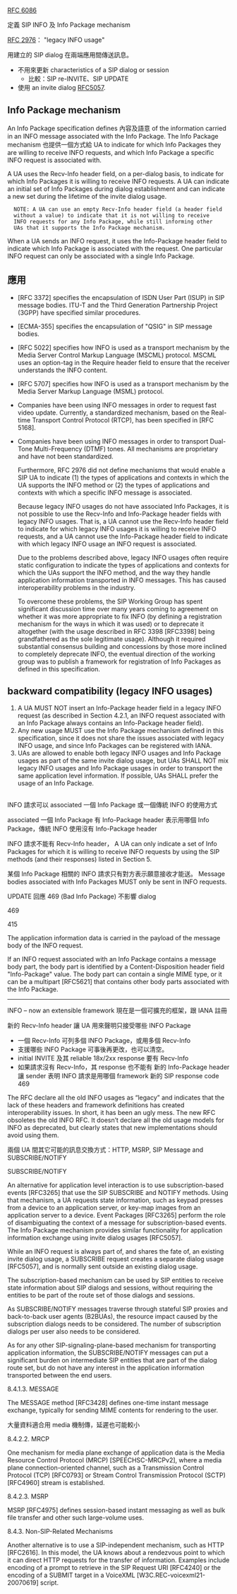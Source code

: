 [RFC 6086](https://tools.ietf.org/html/rfc6086 "Session Initiation Protocol (SIP) INFO Method and Package Framework")

定義 SIP INFO 及 Info Package mechanism

[RFC 2976](https://tools.ietf.org/html/rfc2976)： "legacy INFO usage"

用建立的 SIP dialog 在兩端應用間傳送訊息。
* 不用來更新 characteristics of a SIP dialog or session
	* 比較：SIP re-INVITE、SIP UPDATE
* 使用 an invite dialog [RFC5057](https://tools.ietf.org/html/rfc5057).

## Info Package mechanism

An Info
   Package specification defines 內容及語意 of the
   information carried in an INFO message associated with the Info
   Package.  The Info Package mechanism 也提供一個方式給 UA
 to indicate for which Info Packages they are willing to
   receive INFO requests, and which Info Package a specific INFO request
   is associated with.

   A UA uses the Recv-Info header field, on a per-dialog basis, to
   indicate for which Info Packages it is willing to receive INFO
   requests.  A UA can indicate an initial set of Info Packages during
   dialog establishment and can indicate a new set during the lifetime
   of the invite dialog usage.

      NOTE: A UA can use an empty Recv-Info header field (a header field
      without a value) to indicate that it is not willing to receive
      INFO requests for any Info Package, while still informing other
      UAs that it supports the Info Package mechanism.

   When a UA sends an INFO request, it uses the Info-Package header
   field to indicate which Info Package is associated with the request.
   One particular INFO request can only be associated with a single Info
   Package.

## 應用

* [RFC 3372] specifies the encapsulation of ISDN User Part
      (ISUP) in SIP message bodies.  ITU-T and the Third Generation
      Partnership Project (3GPP) have specified similar procedures.
* [ECMA-355] specifies the encapsulation of "QSIG" in SIP message bodies.
* [RFC 5022] specifies how INFO is used as a transport mechanism by the Media Server Control Markup Language (MSCML) protocol.  MSCML uses an option-tag in the Require header field to ensure that the receiver understands the INFO content.
* [RFC 5707] specifies how INFO is used as a transport mechanism by the Media Server Markup Language (MSML) protocol.
* Companies have been using INFO messages in order to request fast video update.  Currently, a standardized mechanism, based on the Real-time Transport Control Protocol (RTCP), has been specified in [RFC 5168].
* Companies have been using INFO messages in order to transport Dual-Tone Multi-Frequency (DTMF) tones.  All mechanisms are proprietary and have not been standardized.

   Furthermore, RFC 2976 did not define mechanisms that would enable a
   SIP UA to indicate (1) the types of applications and contexts in
   which the UA supports the INFO method or (2) the types of
   applications and contexts with which a specific INFO message is
   associated.

   Because legacy INFO usages do not have associated Info Packages, it
   is not possible to use the Recv-Info and Info-Package header fields
   with legacy INFO usages.  That is, a UA cannot use the Recv-Info
   header field to indicate for which legacy INFO usages it is willing
   to receive INFO requests, and a UA cannot use the Info-Package header
   field to indicate with which legacy INFO usage an INFO request is
   associated.

   Due to the problems described above, legacy INFO usages often require
   static configuration to indicate the types of applications and
   contexts for which the UAs support the INFO method, and the way they
   handle application information transported in INFO messages.  This
   has caused interoperability problems in the industry.

   To overcome these problems, the SIP Working Group has spent
   significant discussion time over many years coming to agreement on
   whether it was more appropriate to fix INFO (by defining a
   registration mechanism for the ways in which it was used) or to
   deprecate it altogether (with the usage described in RFC 3398
   [RFC3398] being grandfathered as the sole legitimate usage).
   Although it required substantial consensus building and concessions
   by those more inclined to completely deprecate INFO, the eventual
   direction of the working group was to publish a framework for
   registration of Info Packages as defined in this specification.

## backward compatibility (legacy INFO usages)
1. A UA MUST NOT insert an Info-Package header field in a legacy INFO request (as described in Section 4.2.1, an INFO request associated with an Info Package always contains an Info-Package header field).
2. Any new usage MUST use the Info Package mechanism defined in this specification, since it does not share the issues associated with legacy INFO usage, and since Info Packages can be registered with IANA.
3. UAs are allowed to enable both legacy INFO usages and Info Package usages as part of the same invite dialog usage, but UAs SHALL NOT mix legacy INFO usages and Info Package usages in order to transport the same application level information. If possible, UAs SHALL prefer the usage of an Info Package.

##
INFO 請求可以 associated 一個 Info Package 或一個傳統 INFO 的使用方式

associated 一個 Info Package 有 Info-Package header 表示用哪個 Info Package，傳統 INFO 使用沒有 Info-Package header

INFO 請求不能有 Recv-Info header， A UA can
   only indicate a set of Info Packages for which it is willing to
   receive INFO requests by using the SIP methods (and their responses)
   listed in Section 5.

某個 Info Package 相關的 INFO 請求只有對方表示願意接收才能送。
Message bodies associated with Info Packages MUST only be sent in INFO requests.

UPDATE 回應 469 (Bad Info Package) 不影響 dialog

469

415

The application information data is
   carried in the payload of the message body of the INFO request.

If an INFO request associated with an Info Package contains a message
   body part, the body part is identified by a Content-Disposition
   header field "Info-Package" value.  The body part can contain a
   single MIME type, or it can be a multipart [RFC5621] that contains
   other body parts associated with the Info Package.


--------
INFO – now an extensible framework
現在是一個可擴充的框架，跟 IANA 註冊

新的 Recv-Info header 讓 UA 用來聲明只接受哪些 INFO Package
* 一個 Recv-Info 可列多個 INFO Package，或用多個 Recv-Info
* 支援哪些 INFO Package 可事後再更改，也可以清空。
* initial INVITE 及其 reliable 18x/2xx response 要有 Recv-Info
* 如果請求沒有 Recv-Info，其 response 也不能有
新的 Info-Package header 讓 sender 表明 INFO 請求是用哪個 framework
新的 SIP response code 469

The RFC declare all the old INFO usages as “legacy” and indicates that the lack of these headers and framework definitions has created interoperability issues. In short, it has been an ugly mess. The new RFC obsoletes the old INFO RFC. It doesn’t declare all the old usage models for INFO as deprecated, but clearly states that new implementations should avoid using them.

兩個 UA 間其它可能的訊息交換方式：HTTP, MSRP, SIP Message and SUBSCRIBE/NOTIFY

SUBSCRIBE/NOTIFY

   An alternative for application level interaction is to use
   subscription-based events [RFC3265] that use the SIP SUBSCRIBE and
   NOTIFY methods.  Using that mechanism, a UA requests state
   information, such as keypad presses from a device to an application
   server, or key-map images from an application server to a device.
   Event Packages [RFC3265] perform the role of disambiguating the
   context of a message for subscription-based events.  The Info Package
   mechanism provides similar functionality for application information
   exchange using invite dialog usages [RFC5057].

   While an INFO request is always part of, and shares the fate of, an
   existing invite dialog usage, a SUBSCRIBE request creates a separate
   dialog usage [RFC5057], and is normally sent outside an existing
   dialog usage.

   The subscription-based mechanism can be used by SIP entities to
   receive state information about SIP dialogs and sessions, without
   requiring the entities to be part of the route set of those dialogs
   and sessions.

   As SUBSCRIBE/NOTIFY messages traverse through stateful SIP proxies
   and back-to-back user agents (B2BUAs), the resource impact caused by
   the subscription dialogs needs to be considered.  The number of
   subscription dialogs per user also needs to be considered.

   As for any other SIP-signaling-plane-based mechanism for transporting
   application information, the SUBSCRIBE/NOTIFY messages can put a
   significant burden on intermediate SIP entities that are part of the
   dialog route set, but do not have any interest in the application
   information transported between the end users.

8.4.1.3.  MESSAGE

   The MESSAGE method [RFC3428] defines one-time instant message
   exchange, typically for sending MIME contents for rendering to the
   user.

大量資料適合用 media 機制傳，延遲也可能較小


8.4.2.2.  MRCP

   One mechanism for media plane exchange of application data is the
   Media Resource Control Protocol (MRCP) [SPEECHSC-MRCPv2], where a
   media plane connection-oriented channel, such as a Transmission
   Control Protocol (TCP) [RFC0793] or Stream Control Transmission
   Protocol (SCTP) [RFC4960] stream is established.

8.4.2.3.  MSRP

   MSRP [RFC4975] defines session-based instant messaging as well as
   bulk file transfer and other such large-volume uses.

8.4.3.  Non-SIP-Related Mechanisms

   Another alternative is to use a SIP-independent mechanism, such as
   HTTP [RFC2616].  In this model, the UA knows about a rendezvous point
   to which it can direct HTTP requests for the transfer of information.
   Examples include encoding of a prompt to retrieve in the SIP Request
   URI [RFC4240] or the encoding of a SUBMIT target in a VoiceXML
   [W3C.REC-voicexml21-20070619] script.
